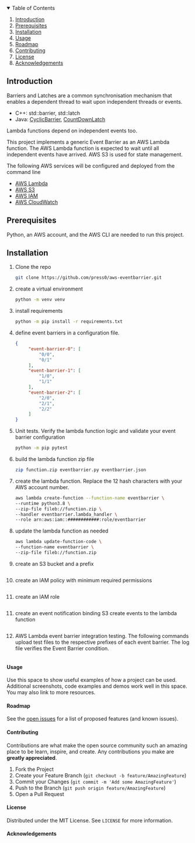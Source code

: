 


<!-- TABLE OF CONTENTS -->
<details open="open">
  <summary>Table of Contents</summary>
  <ol>
    <li><a href="#Introduction">Introduction</a></li>
     <li><a href="#prerequisites">Prerequisites</a></li>
     <li><a href="#installation">Installation</a></li>
    <li><a href="#usage">Usage</a></li>
    <li><a href="#roadmap">Roadmap</a></li>
    <li><a href="#contributing">Contributing</a></li>
    <li><a href="#license">License</a></li>
    <li><a href="#acknowledgements">Acknowledgements</a></li>
  </ol>
</details>



## Introduction


Barriers and Latches are a common synchronisation mechanism that enables 
a dependent thread to wait upon independent threads or events. 
* C++: std::barrier, std::latch
* Java: [CyclicBarrier](https://docs.oracle.com/en/java/javase/15/docs/api/java.base/java/util/concurrent/CyclicBarrier.html), [CountDownLatch](https://docs.oracle.com/en/java/javase/15/docs/api/java.base/java/util/concurrent/CountDownLatch.html)

Lambda functions depend on independent events too.

This project implements a generic Event Barrier as an AWS Lambda function.
The AWS Lambda function is expected to wait until all independent events have arrived.
AWS S3 is used for state management.


The following AWS services will be configured and deployed from the command line 

* [AWS Lambda](https://aws.amazon.com/lambda/)
* [AWS S3](https://aws.amazon.com/s3/)
* [AWS IAM](https://aws.amazon.com/iam/)
* [AWS CloudWatch](https://aws.amazon.com/cloudwatch/)


## Prerequisites

Python, an AWS account, and the AWS CLI are needed to run this project.

## Installation

1. Clone the repo
   ```sh
   git clone https://github.com/press0/aws-eventbarrier.git
   ```

2. create a virtual environment
   ```sh
   python -m venv venv
   ```
2. install requirements
   ```sh
   python -m pip install -r requirements.txt
   ```
3. define event barriers in a configuration file.  
   ```json
   {
        "event-barrier-0": [
            "0/0",
            "0/1"
        ],
        "event-barrier-1": [
            "1/0",
            "1/1"
        ],
        "event-barrier-2": [
            "2/0",
            "2/1",
            "2/2"
        ]
   }

4. Unit tests. Verify the lambda function logic and validate your event barrier configuration 
   ```sh
   python -m pip pytest
   ```
5. build the lambda function zip file
   ```sh
   zip function.zip eventbarrier.py eventbarrier.json 
   ```

6. create the lambda function.  Replace the 12 hash characters with your AWS account number.

   ```sh
   aws lambda create-function --function-name eventbarrier \
   --runtime python3.8 \
   --zip-file fileb://function.zip \
   --handler eventbarrier.lambda_handler \
   --role arn:aws:iam::############:role/eventbarrier 
   ```
7. update the lambda function as needed
   ```sh
   aws lambda update-function-code \
   --function-name eventbarrier \
   --zip-file fileb://function.zip
   ```

8. create an S3 bucket and a prefix
   ```sh
   ```

9. create an IAM policy with minimum required permissions
   ```sh
   ```

10. create an IAM role
   ```sh
   ```
11. create an event notification binding S3 create events to the lambda function
   ```sh
   ```
12. AWS Lambda event barrier integration testing. The following commands upload test files to the respective prefixes of each event barrier.
    The log file verifies the Event Barrier condition. 
   ```sh


   ```

#### Usage

Use this space to show useful examples of how a project can be used. Additional screenshots, code examples and demos work well in this space. You may also link to more resources.



#### Roadmap

See the [open issues](https://github.com/othneildrew/Best-README-Template/issues) for a list of proposed features (and known issues).


#### Contributing

Contributions are what make the open source community such an amazing place to be learn, inspire, and create. Any contributions you make are **greatly appreciated**.

1. Fork the Project
2. Create your Feature Branch (`git checkout -b feature/AmazingFeature`)
3. Commit your Changes (`git commit -m 'Add some AmazingFeature'`)
4. Push to the Branch (`git push origin feature/AmazingFeature`)
5. Open a Pull Request



<!-- LICENSE -->
#### License

Distributed under the MIT License. See `LICENSE` for more information.




<!-- ACKNOWLEDGEMENTS -->
#### Acknowledgements

